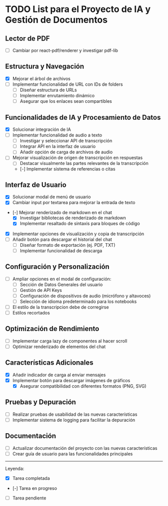 # TODO List para el Proyecto de IA y Gestión de Documentos

## Lector de PDF

- [ ] Cambiar por react-pdf/renderer y investigar pdf-lib

## Estructura y Navegación

- [x] Mejorar el árbol de archivos
- [ ] Implementar funcionalidad de URL con IDs de folders
  - [ ] Diseñar estructura de URLs
  - [ ] Implementar enrutamiento dinámico
  - [ ] Asegurar que los enlaces sean compartibles

## Funcionalidades de IA y Procesamiento de Datos

- [x] Solucionar integración de IA
- [ ] Implementar funcionalidad de audio a texto
  - [ ] Investigar y seleccionar API de transcripción
  - [ ] Integrar API en la interfaz de usuario
  - [ ] Añadir opción de carga de archivos de audio
- [ ] Mejorar visualización de origen de transcripción en respuestas
  - [ ] Destacar visualmente las partes relevantes de la transcripción
  - [-] Implementar sistema de referencias o citas

## Interfaz de Usuario

- [x] Solucionar modal de menú de usuario
- [x] Cambiar input por textarea para mejorar la entrada de texto
- [-] Mejorar renderizado de markdown en el chat
  - [x] Investigar bibliotecas de renderizado de markdown
  - [x] Implementar resaltado de sintaxis para bloques de código
- [x] Implementar opciones de visualización y copia de transcripción
- [ ] Añadir botón para descargar el historial del chat
  - [ ] Diseñar formato de exportación (ej. PDF, TXT)
  - [ ] Implementar funcionalidad de descarga

## Configuración y Personalización

- [ ] Ampliar opciones en el modal de configuración:
  - [ ] Sección de Datos Generales del usuario
  - [ ] Gestión de API Keys
  - [ ] Configuración de dispositivos de audio (micrófono y altavoces)
  - [ ] Selección de idioma predeterminado para los notebooks
- [ ] El estilo de la transcripcion debe de corregirse
- [ ] Estilos recortados

## Optimización de Rendimiento

- [ ] Implementar carga lazy de componentes al hacer scroll
- [ ] Optimizar renderizado de elementos del chat

## Características Adicionales

- [x] Añadir indicador de carga al enviar mensajes
- [x] Implementar botón para descargar imágenes de gráficos
  - [x] Asegurar compatibilidad con diferentes formatos (PNG, SVG)

## Pruebas y Depuración

- [ ] Realizar pruebas de usabilidad de las nuevas características
- [ ] Implementar sistema de logging para facilitar la depuración

## Documentación

- [ ] Actualizar documentación del proyecto con las nuevas características
- [ ] Crear guía de usuario para las funcionalidades principales

---

Leyenda:

- [x] Tarea completada
- [-] Tarea en progreso
- [ ] Tarea pendiente
